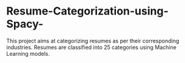 # Resume-Categorization-using-Spacy-
This project aims at categorizing resumes as per their corresponding industries. Resumes are classified into 25 categories using Machine Learning models.
